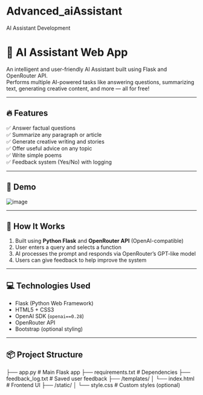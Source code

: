 # Advanced_aiAssistant
AI Assistant Development
# 🧠 AI Assistant Web App

An intelligent and user-friendly AI Assistant built using Flask and OpenRouter API.  
Performs multiple AI-powered tasks like answering questions, summarizing text, generating creative content, and more — all for free!

---

## 🔥 Features

✅ Answer factual questions  
✅ Summarize any paragraph or article  
✅ Generate creative writing and stories  
✅ Offer useful advice on any topic  
✅ Write simple poems  
✅ Feedback system (Yes/No) with logging

---

## 📸 Demo
![image](https://github.com/user-attachments/assets/5cfa409f-d62a-4eec-a193-a73bd54bd1da)




---

## 🚀 How It Works

1. Built using **Python Flask** and **OpenRouter API** (OpenAI-compatible)
2. User enters a query and selects a function
3. AI processes the prompt and responds via OpenRouter’s GPT-like model
4. Users can give feedback to help improve the system

---

## 💻 Technologies Used

- Flask (Python Web Framework)  
- HTML5 + CSS3  
- OpenAI SDK (`openai==0.28`)  
- OpenRouter API  
- Bootstrap (optional styling)

---

## 📦 Project Structure

├── app.py # Main Flask app
├── requirements.txt # Dependencies
├── feedback_log.txt # Saved user feedback
├── /templates/
│ └── index.html # Frontend UI
├── /static/
│ └── style.css # Custom styles (optional)

